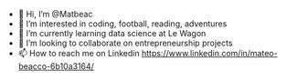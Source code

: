 - 👋 Hi, I’m @Matbeac
- 👀 I’m interested in coding, football, reading, adventures
- 🌱 I’m currently learning data science at Le Wagon
- 💞️ I’m looking to collaborate on entrepreneurship projects
- 📫 How to reach me on Linkedin https://www.linkedin.com/in/mateo-beacco-6b10a3164/

<!---
Matbeac/Matbeac is a ✨ special ✨ repository because its `README.md` (this file) appears on your GitHub profile.
You can click the Preview link to take a look at your changes.
--->
